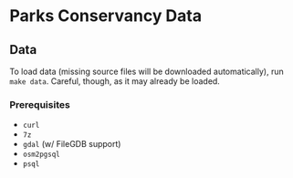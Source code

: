 # Parks Conservancy Data

## Data

To load data (missing source files will be downloaded automatically), run `make
data`. Careful, though, as it may already be loaded.

### Prerequisites

* `curl`
* `7z`
* `gdal` (w/ FileGDB support)
* `osm2pgsql`
* `psql`
